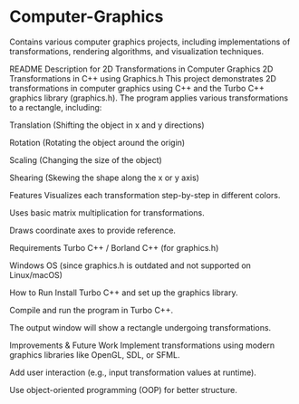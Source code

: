 # Computer-Graphics
Contains various computer graphics projects, including implementations of transformations, rendering algorithms, and visualization techniques.

README Description for 2D Transformations in Computer Graphics
2D Transformations in C++ using Graphics.h
This project demonstrates 2D transformations in computer graphics using C++ and the Turbo C++ graphics library (graphics.h). The program applies various transformations to a rectangle, including:

Translation (Shifting the object in x and y directions)

Rotation (Rotating the object around the origin)

Scaling (Changing the size of the object)

Shearing (Skewing the shape along the x or y axis)

Features
Visualizes each transformation step-by-step in different colors.

Uses basic matrix multiplication for transformations.

Draws coordinate axes to provide reference.

Requirements
Turbo C++ / Borland C++ (for graphics.h)

Windows OS (since graphics.h is outdated and not supported on Linux/macOS)

How to Run
Install Turbo C++ and set up the graphics library.

Compile and run the program in Turbo C++.

The output window will show a rectangle undergoing transformations.

Improvements & Future Work
Implement transformations using modern graphics libraries like OpenGL, SDL, or SFML.

Add user interaction (e.g., input transformation values at runtime).

Use object-oriented programming (OOP) for better structure.
